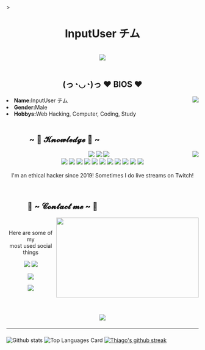 
<body>
  > <h1 align="center"> InputUser <b>チム</b> </h1>
<br>
<div align="center">
<img src="https://onlyoneonrails.w3spaces.com/github_images/200w.gif">
</div>
<br>
<div>
<h2 align="center" >(っ◔◡◔)っ ♥ BIOS ♥</h2>
<img src="https://64.media.tumblr.com/e1f1c97123ae217eb731500e502e0083/tumblr_n9dxcikmIU1qc9zfzo7_r1_250.gif" align="right">
<li>
<b>Name:</b>InputUser チム</li>
<li>
<b>Gender:</b>Male
</li>
<li>
<b>Hobbys:</b>Web Hacking, Computer, Coding, Study
</li>
<br>
</div>
<div>
<h2 align="left">            ~ 📇 𝓚𝓷𝓸𝔀𝓵𝓮𝓭𝓰𝓮 📇 ~</h2>
<p>
<img src="https://i.pinimg.com/originals/8d/4b/77/8d4b77c44b7a68c0fd609411e2c0ec3c.gif" align="right">
</div>
<div>
<p align="center"><img src="https://img.shields.io/badge/Go-00ADD8?style=for-the-badge&logo=go&logoColor=white"/> 
<img src="https://img.shields.io/badge/html5%20-%23E34F26.svg?&style=for-the-badge&logo=html5&logoColor=white"/> 
<img src="https://img.shields.io/badge/css3%20-%231572B6.svg?&style=for-the-badge&logo=css3&logoColor=white"/><br>
<img src="https://img.shields.io/badge/node.js%20-%2343853D.svg?&style=for-the-badge&logo=node.js&logoColor=white"/>
<img src="https://img.shields.io/badge/javascript%20-%23323330.svg?&style=for-the-badge&logo=javascript&logoColor=%23F7DF1E"/> 
<img src="https://img.shields.io/badge/git%20-%23F05033.svg?&style=for-the-badge&logo=git&logoColor=white"/>
<img src="https://img.shields.io/badge/MySQL-00000F?style=for-the-badge&logo=mysql&logoColor=white"/>  
<img src="https://img.shields.io/badge/C-00599C?style=for-the-badge&logo=c&logoColor=white"/> 
<img src="https://img.shields.io/badge/C%2B%2B-00599C?style=for-the-badge&logo=c%2B%2B&logoColor=white"/> 
<img src="https://img.shields.io/badge/C%23-239120?style=for-the-badge&logo=c-sharp&logoColor=white"/> 
<img src="https://img.shields.io/badge/Ruby-CC342D?style=for-the-badge&logo=ruby&logoColor=white"/> 
<img src="https://img.shields.io/badge/Python-14354C?style=for-the-badge&logo=python&logoColor=white"/> 
<img src="https://img.shields.io/badge/.NET-5C2D91?style=for-the-badge&logo=.net&logoColor=white"/>  
<img src="https://img.shields.io/badge/Windows-0078D6?style=for-the-badge&logo=windows&logoColor=white"/>
  <br><br>
I'm  an ethical hacker since 2019! 
Sometimes I do live streams on Twitch!
</p>
<br>
<h2>           📝 ~ 𝓒𝓸𝓷𝓽𝓪𝓬𝓽 𝓶𝓮 ~ 📝</h2>
<img src="https://i.imgur.com/KXx0cCx.gif" align="right" width="373.5px" height="208.5px">
<br>
<p align="center">Here are some of my <br>
most used social things </p>
<p align="center"><a href="https://twitter.com/ThiagoShow__" target="_blank"><img src="https://img.shields.io/badge/Thigas%20-%231DA1F2.svg?&style=for-the-badge&logo=Twitter&logoColor=white"/></a> <a href="https://discord.gg/4atYGUENhq" target="_blank"><img src="https://img.shields.io/badge/Templo do Thigas%20-%237289DA.svg?&style=for-the-badge&logo=discord&logoColor=white"/></a></p>
<p align="center"><a href="https://www.twitch.tv/thiago_show_" target="_blank"><img src="https://img.shields.io/badge/ThiagoShow%20-%239146FF.svg?&style=for-the-badge&logo=Twitch&logoColor=white"/></a></p>
<p align="center"><a href="https://www.instagram.com/thigas_ofc/" target="_blank"><img src="https://img.shields.io/badge/IG THIGAS-E4405F?style=for-the-badge&logo=instagram&logoColor=white"/></a></p>
</div>
<br>
<div>
<h2 align="center" ~ 𝓣𝓱𝓪𝓷𝓴𝓼 𝓯𝓸𝓻 𝓻𝓮𝓪𝓭𝓲𝓷𝓰! ~</h2>
<div align="center">
<img src="https://thumbs.gfycat.com/ElderlyNiceIsopod-size_restricted.gif">

</div>
<hr>
</div>
</div>
</body>

![Github stats](https://github-readme-stats.vercel.app/api?username=ThiagoShow&theme=highcontrast&show_icons=true&count_private=true)
![Top Languages Card](https://github-readme-stats.vercel.app/api/top-langs/?username=ThiagoShow)
[![Thiago's github streak](https://github-readme-streak-stats.herokuapp.com/?user=ThiagoShow&theme=dark)](https://github.com/DenverCoder1/github-readme-streak-stats)
